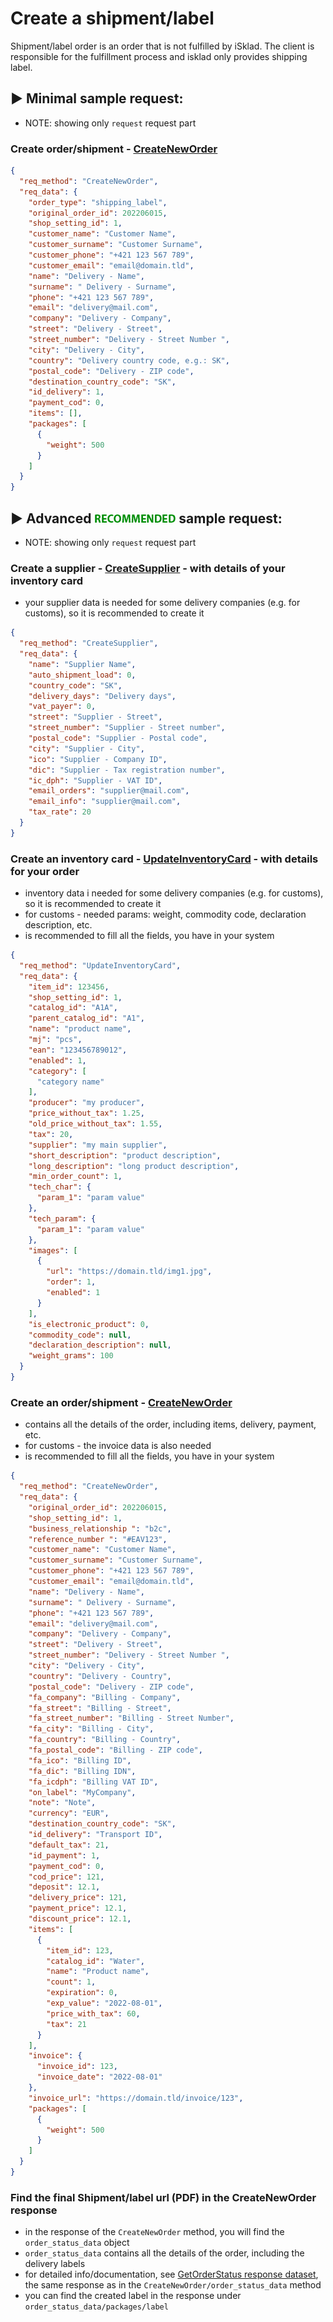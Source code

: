 # Create a shipment/label
Shipment/label order is an order that is not fulfilled by iSklad. 
The client is responsible for the fulfillment process and isklad only provides shipping label.

## :arrow_forward: Minimal sample request:
- NOTE: showing only `request` request part
### Create order/shipment - [CreateNewOrder](../method-list/client-to-egon/CreateNewOrder.md)
```json
{
  "req_method": "CreateNewOrder",
  "req_data": {
    "order_type": "shipping_label",
    "original_order_id": 202206015,
    "shop_setting_id": 1,
    "customer_name": "Customer Name",
    "customer_surname": "Customer Surname",
    "customer_phone": "+421 123 567 789",
    "customer_email": "email@domain.tld",
    "name": "Delivery - Name",
    "surname": " Delivery - Surname",
    "phone": "+421 123 567 789",
    "email": "delivery@mail.com",
    "company": "Delivery - Company",
    "street": "Delivery - Street",
    "street_number": "Delivery - Street Number ",
    "city": "Delivery - City",
    "country": "Delivery country code, e.g.: SK",
    "postal_code": "Delivery - ZIP code",
    "destination_country_code": "SK",
    "id_delivery": 1,
    "payment_cod": 0,
    "items": [],
    "packages": [
      {
        "weight": 500
      }
    ]
  }
}
```

## :arrow_forward: Advanced ![recommended](../assets/images/recommended.png) sample request:
- NOTE: showing only `request` request part

### Create a supplier - [CreateSupplier](../method-list/client-to-egon/CreateSupplier.md) - with details of your inventory card
- your supplier data is needed for some delivery companies (e.g. for customs), so it is recommended to create it
```json
{
  "req_method": "CreateSupplier",
  "req_data": {
    "name": "Supplier Name",
    "auto_shipment_load": 0,
    "country_code": "SK",
    "delivery_days": "Delivery days",
    "vat_payer": 0,
    "street": "Supplier - Street",
    "street_number": "Supplier - Street number",
    "postal_code": "Supplier - Postal code",
    "city": "Supplier - City",
    "ico": "Supplier - Company ID",
    "dic": "Supplier - Tax registration number",
    "ic_dph": "Supplier - VAT ID",
    "email_orders": "supplier@mail.com",
    "email_info": "supplier@mail.com",
    "tax_rate": 20
  }
}
```
### Create an inventory card - [UpdateInventoryCard](../method-list/client-to-egon/UpdateInventoryCard.md) - with details for your order
- inventory data i needed for some delivery companies (e.g. for customs), so it is recommended to create it
- for customs - needed params: weight, commodity code, declaration description, etc.
- is recommended to fill all the fields, you have in your system
```json
{
  "req_method": "UpdateInventoryCard",
  "req_data": {
    "item_id": 123456,
    "shop_setting_id": 1,
    "catalog_id": "A1A",
    "parent_catalog_id": "A1",
    "name": "product name",
    "mj": "pcs",
    "ean": "123456789012",
    "enabled": 1,
    "category": [
      "category name"
    ],
    "producer": "my producer",
    "price_without_tax": 1.25,
    "old_price_without_tax": 1.55,
    "tax": 20,
    "supplier": "my main supplier",
    "short_description": "product description",
    "long_description": "long product description",
    "min_order_count": 1,
    "tech_char": {
      "param_1": "param value"
    },
    "tech_param": {
      "param_1": "param value"
    },
    "images": [
      {
        "url": "https://domain.tld/img1.jpg",
        "order": 1,
        "enabled": 1
      }
    ],
    "is_electronic_product": 0,
    "commodity_code": null,
    "declaration_description": null,
    "weight_grams": 100
  }
}
```
### Create an order/shipment - [CreateNewOrder](../method-list/client-to-egon/CreateNewOrder.md)
- contains all the details of the order, including items, delivery, payment, etc.
- for customs - the invoice data is also needed
- is recommended to fill all the fields, you have in your system
```json
{
  "req_method": "CreateNewOrder",
  "req_data": {
    "original_order_id": 202206015,
    "shop_setting_id": 1,
    "business_relationship ": "b2c",
    "reference_number ": "#EAV123",
    "customer_name": "Customer Name",
    "customer_surname": "Customer Surname",
    "customer_phone": "+421 123 567 789",
    "customer_email": "email@domain.tld",
    "name": "Delivery - Name",
    "surname": " Delivery - Surname",
    "phone": "+421 123 567 789",
    "email": "delivery@mail.com",
    "company": "Delivery - Company",
    "street": "Delivery - Street",
    "street_number": "Delivery - Street Number ",
    "city": "Delivery - City",
    "country": "Delivery - Country",
    "postal_code": "Delivery - ZIP code",
    "fa_company": "Billing - Company",
    "fa_street": "Billing - Street",
    "fa_street_number": "Billing - Street Number",
    "fa_city": "Billing - City",
    "fa_country": "Billing - Country",
    "fa_postal_code": "Billing - ZIP code",
    "fa_ico": "Billing ID",
    "fa_dic": "Billing IDN",
    "fa_icdph": "Billing VAT ID",
    "on_label": "MyCompany",
    "note": "Note",
    "currency": "EUR",
    "destination_country_code": "SK",
    "id_delivery": "Transport ID",
    "default_tax": 21,
    "id_payment": 1,
    "payment_cod": 0,
    "cod_price": 121,
    "deposit": 12.1,
    "delivery_price": 121,
    "payment_price": 12.1,
    "discount_price": 12.1,
    "items": [
      {
        "item_id": 123,
        "catalog_id": "Water",
        "name": "Product name",
        "count": 1,
        "expiration": 0,
        "exp_value": "2022-08-01",
        "price_with_tax": 60,
        "tax": 21
      }
    ],
    "invoice": {
      "invoice_id": 123,
      "invoice_date": "2022-08-01"
    },
    "invoice_url": "https://domain.tld/invoice/123",
    "packages": [
      {
        "weight": 500
      }
    ]
  }
}
```
### Find the final Shipment/label url (PDF) in the CreateNewOrder response 
- in the response of the `CreateNewOrder` method, you will find the `order_status_data` object
- `order_status_data` contains all the details of the order, including the delivery labels
- for detailed info/documentation, see [GetOrderStatus response dataset](../method-list/client-to-egon/GetOrderStatus.md), the same response as in the `CreateNewOrder/order_status_data` method
- you can find the created label in the response under `order_status_data/packages/label`

